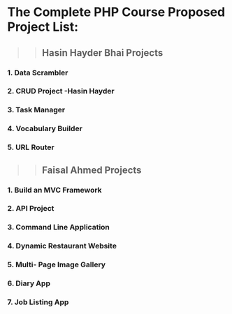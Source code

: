 # The Complete PHP Course Proposed Project List:

>>## Hasin Hayder Bhai Projects

   ###  1. Data Scrambler 

   ###  2. CRUD Project -Hasin Hayder

   ###  3. Task Manager 

   ###  4. Vocabulary Builder

   ###  5. URL Router 


>> ## Faisal Ahmed Projects 

   ###  1. Build an MVC Framework
   
   ###  2. API Project
   
   ###  3. Command Line Application

   ###  4. Dynamic Restaurant Website

   ###  5. Multi- Page Image Gallery

   ###  6. Diary App

   ###  7. Job Listing App



